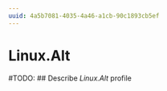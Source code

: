 ```yaml
---
uuid: 4a5b7081-4035-4a46-a1cb-90c1893cb5ef
---
```



# Linux.Alt


#TODO: ## Describe *Linux.Alt* profile

